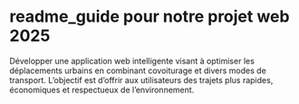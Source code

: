 # readme_guide pour notre projet web 2025
Développer une application web intelligente visant à optimiser les déplacements urbains en combinant covoiturage et divers modes de transport. L’objectif est d’offrir aux utilisateurs des trajets plus rapides, économiques et respectueux de l’environnement.
